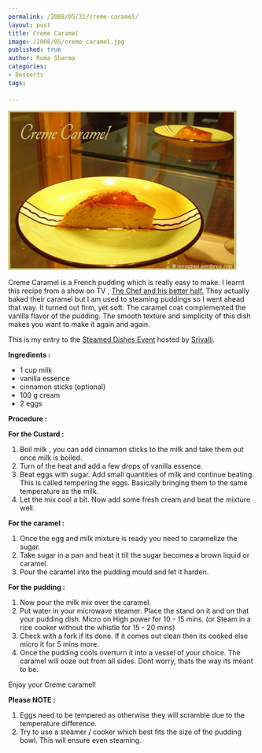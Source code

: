 ```yaml
--- 
permalink: /2008/05/31/creme-caramel/
layout: post
title: Creme Caramel
image: /2008/05/creme_caramel.jpg
published: true
author: Roma Sharma
categories: 
- Desserts
tags:

---
```

<a href="/2008/05/creme_caramel.jpg"><img class="alignnone size-full wp-image-301" src="/2008/05/creme_caramel.jpg" alt="" width="464" height="323" /></a>

Creme Caramel is a French pudding which is really easy to make. I learnt this recipe from a show on TV , <a href="http://www.ndtvgoodtimes.com/lifestyle/GoodTimesShowPage.aspx?ID=633425834723438750&amp;ShowCatID=2&amp;ShowID=25&amp;ShowCatTitle=Food&amp;ShowTitle=The%20Chef%20and%20His%20Better%20Half">The Chef and his better half.</a> They actually baked their caramel but I am used to steaming puddings so I went ahead that way. It turned out firm, yet soft. The caramel coat complemented the vanilla flavor of the pudding. The smooth texture and simplicity of this dish makes you want to make it again and again.

This is my entry to the <a href="http://cooking4allseasons.blogspot.com/2007/08/announcing-microwave-easy-cooking-event.html">Steamed Dishes Event</a> hosted by <a href="http://www.blogger.com/profile/03232972178979601709">Srivalli</a>.

<strong>Ingredients :</strong>
<ul>
	<li>1 cup milk</li>
	<li>vanilla essence</li>
	<li>cinnamon sticks (optional)</li>
	<li>100 g cream</li>
	<li>2 eggs</li>
</ul>
<strong>Procedure :</strong>

<strong>For the Custard :</strong>
<ol>
	<li>Boil milk , you can add cinnamon sticks to the milk and take them out once milk is boiled.</li>
	<li>Turn of the heat and add a few drops of vanilla essence.</li>
	<li>Beat eggs with sugar. Add small quantities of milk and continue beating. This is called tempering the eggs. Basically bringing them to the same temperature as the milk.</li>
	<li>Let the mix cool a bit. Now add some fresh cream and beat the mixture well.</li>
</ol>
<strong>For the caramel :</strong>
<ol>
	<li>Once the egg and milk mixture is ready you need to caramelize the sugar.</li>
	<li>Take sugar in a pan and heat it till the sugar becomes a brown liquid or caramel.</li>
	<li>Pour the caramel into the pudding mould and let it harden.</li>
</ol>
<strong>For the pudding :</strong>
<ol>
	<li>Now pour the milk mix over the caramel.</li>
	<li>Put water in your microwave steamer. Place the stand on it and on that your pudding dish. Micro on High power for 10 - 15 mins. (or Steam in a rice cooker without the whistle for 15 - 20 mins)</li>
	<li>Check with a fork if its done. If it comes out clean then its cooked else micro it for 5 mins more.</li>
	<li>Once the pudding cools overturn it into a vessel of your choice. The caramel will ooze out from all sides. Dont worry, thats the way its meant to be.</li>
</ol>
Enjoy your Creme caramel!

<strong>Please NOTE :</strong>
<ol>
	<li>Eggs need to be tempered as otherwise they will scramble due to the temperature difference.</li>
	<li>Try to use a steamer / cooker which best fits the size of the pudding bowl. This will ensure even steaming.</li>
</ol>
